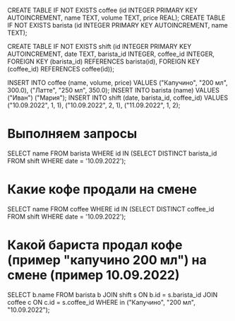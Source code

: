 CREATE TABLE IF NOT EXISTS coffee
                  (id INTEGER PRIMARY KEY AUTOINCREMENT,
                  name TEXT,
                  volume TEXT,
                  price REAL);
CREATE TABLE IF NOT EXISTS barista
                  (id INTEGER PRIMARY KEY AUTOINCREMENT,
                  name TEXT);

CREATE TABLE IF NOT EXISTS shift
                  (id INTEGER PRIMARY KEY AUTOINCREMENT,
                  date TEXT,
                  barista_id INTEGER,
                  coffee_id INTEGER,
                  FOREIGN KEY (barista_id) REFERENCES barista(id),
                  FOREIGN KEY (coffee_id) REFERENCES coffee(id));

INSERT INTO coffee (name, volume, price) VALUES ("Капучино", "200 мл", 300.0), ("Латте", "250 мл", 350.0);
INSERT INTO barista (name) VALUES ("Иван") ("Мария");
INSERT INTO shift (date, barista_id, coffee_id) VALUES ("10.09.2022", 1, 1), ("10.09.2022", 2, 1), ("11.09.2022", 1, 2);

# Выполняем запросы
SELECT name FROM barista WHERE id IN (SELECT DISTINCT barista_id FROM shift WHERE date = '10.09.2022');
# Какие кофе продали на смене
SELECT name FROM coffee WHERE id IN (SELECT DISTINCT coffee_id FROM shift WHERE date = '10.09.2022');
# Какой бариста продал кофе (пример "капучино 200 мл") на смене (пример 10.09.2022)
SELECT b.name FROM barista b JOIN shift s ON b.id = s.barista_id JOIN coffee c ON c.id = s.coffee_id WHERE in ("Капучино", "200 мл", "10.09.2022");
